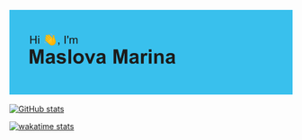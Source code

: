 ![HI HEADER](./imgs/header.png)

[![GitHub stats](https://github-readme-stats.vercel.app/api?username=mymidiii&count_private=truei&show_icons=true&theme=react)](https://github.com/anuraghazra/github-readme-stat)

[![wakatime stats](https://github-readme-stats.vercel.app/api/wakatime?username=MyMiDiII)](https://github.com/anuraghazra/github-readme-stats)
